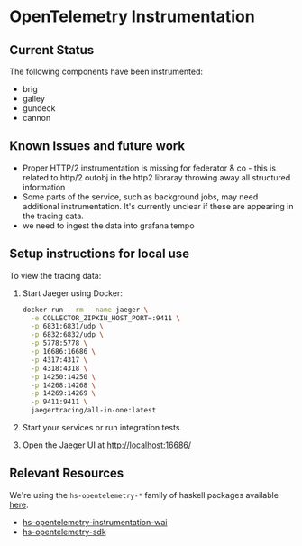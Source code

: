 # OpenTelemetry Instrumentation

## Current Status

The following components have been instrumented:
- brig
- galley
- gundeck
- cannon

## Known Issues and future work

- Proper HTTP/2 instrumentation is missing for federator & co - this is related to http/2 outobj in the http2 libraray throwing away all structured information
- Some parts of the service, such as background jobs, may need additional instrumentation. It's currently unclear if these are appearing in the tracing data.
- we need to ingest the data into grafana tempo


## Setup instructions for local use

To view the tracing data:

1. Start Jaeger using Docker:
   ```bash
   docker run --rm --name jaeger \
     -e COLLECTOR_ZIPKIN_HOST_PORT=:9411 \
     -p 6831:6831/udp \
     -p 6832:6832/udp \
     -p 5778:5778 \
     -p 16686:16686 \
     -p 4317:4317 \
     -p 4318:4318 \
     -p 14250:14250 \
     -p 14268:14268 \
     -p 14269:14269 \
     -p 9411:9411 \
     jaegertracing/all-in-one:latest
   ```

2. Start your services or run integration tests.
3. Open the Jaeger UI at [http://localhost:16686/](http://localhost:16686/)

## Relevant Resources

We're using the `hs-opentelemetry-*` family of haskell packages available [here](https://github.com/iand675/hs-opentelemetry).

- [hs-opentelemetry-instrumentation-wai](https://hackage.haskell.org/package/hs-opentelemetry-instrumentation-wai-0.1.0.0/docs/src/OpenTelemetry.Instrumentation.Wai.html#local-6989586621679045744)
- [hs-opentelemetry-sdk](https://hackage.haskell.org/package/hs-opentelemetry-sdk-0.0.3.6)
